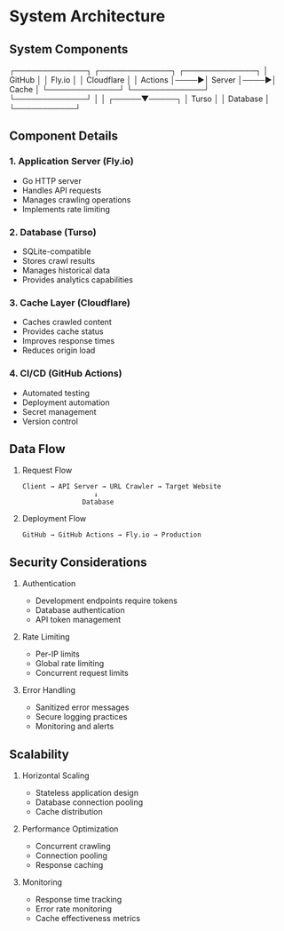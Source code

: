 # System Architecture

## System Components

┌─────────────┐ ┌─────────────┐ ┌─────────────┐
│ GitHub │ │ Fly.io │ │ Cloudflare │
│ Actions │────▶│ Server │────▶│ Cache │
└─────────────┘ └─────────────┘ └─────────────┘
│
│
┌─────▼─────┐
│ Turso │
│ Database │
└───────────┘

## Component Details

### 1. Application Server (Fly.io)

- Go HTTP server
- Handles API requests
- Manages crawling operations
- Implements rate limiting

### 2. Database (Turso)

- SQLite-compatible
- Stores crawl results
- Manages historical data
- Provides analytics capabilities

### 3. Cache Layer (Cloudflare)

- Caches crawled content
- Provides cache status
- Improves response times
- Reduces origin load

### 4. CI/CD (GitHub Actions)

- Automated testing
- Deployment automation
- Secret management
- Version control

## Data Flow

1. Request Flow

   ```
   Client → API Server → URL Crawler → Target Website
                     ↓
                  Database
   ```

2. Deployment Flow
   ```
   GitHub → GitHub Actions → Fly.io → Production
   ```

## Security Considerations

1. Authentication

   - Development endpoints require tokens
   - Database authentication
   - API token management

2. Rate Limiting

   - Per-IP limits
   - Global rate limiting
   - Concurrent request limits

3. Error Handling
   - Sanitized error messages
   - Secure logging practices
   - Monitoring and alerts

## Scalability

1. Horizontal Scaling

   - Stateless application design
   - Database connection pooling
   - Cache distribution

2. Performance Optimization

   - Concurrent crawling
   - Connection pooling
   - Response caching

3. Monitoring
   - Response time tracking
   - Error rate monitoring
   - Cache effectiveness metrics

